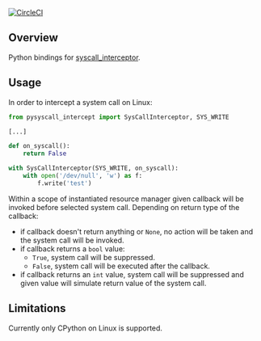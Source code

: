 [![CircleCI](https://circleci.com/gh/lukaszlaszko/pysyscall_intercept.svg?style=svg)](https://circleci.com/gh/lukaszlaszko/pysyscall_intercept)

## Overview

Python bindings for [syscall_interceptor](https://github.com/pmem/syscall_intercept). 

## Usage

In order to intercept a system call on Linux:
```python
from pysyscall_intercept import SysCallInterceptor, SYS_WRITE

[...]

def on_syscall():
    return False

with SysCallInterceptor(SYS_WRITE, on_syscall):
    with open('/dev/null', 'w') as f:
        f.write('test')
```

Within a scope of instantiated resource manager given callback will be invoked before selected system call. 
Depending on return type of the callback:
- if callback doesn't return anything or `None`, no action will be taken and the system call will be invoked.
- if callback returns a `bool` value:
    - `True`, system call will be suppressed.
    - `False`, system call will be executed after the callback.
- if callback returns an `int` value, system call will be suppressed and given value will simulate 
return value of the system call. 

## Limitations

Currently only CPython on Linux is supported. 